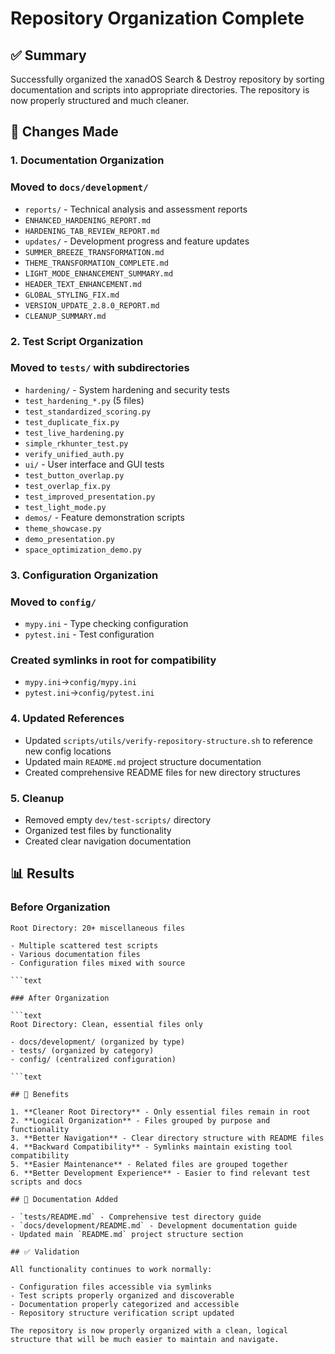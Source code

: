 # Repository Organization Complete

## ✅ Summary

Successfully organized the xanadOS Search & Destroy repository by sorting documentation and scripts
into appropriate directories. The repository is now properly structured and much cleaner.

## 📁 Changes Made

### 1. Documentation Organization

### Moved to `docs/development/`

- `reports/` - Technical analysis and assessment reports
- `ENHANCED_HARDENING_REPORT.md`
- `HARDENING_TAB_REVIEW_REPORT.md`
- `updates/` - Development progress and feature updates
- `SUMMER_BREEZE_TRANSFORMATION.md`
- `THEME_TRANSFORMATION_COMPLETE.md`
- `LIGHT_MODE_ENHANCEMENT_SUMMARY.md`
- `HEADER_TEXT_ENHANCEMENT.md`
- `GLOBAL_STYLING_FIX.md`
- `VERSION_UPDATE_2.8.0_REPORT.md`
- `CLEANUP_SUMMARY.md`

### 2. Test Script Organization

### Moved to `tests/` with subdirectories

- `hardening/` - System hardening and security tests
- `test_hardening_*.py` (5 files)
- `test_standardized_scoring.py`
- `test_duplicate_fix.py`
- `test_live_hardening.py`
- `simple_rkhunter_test.py`
- `verify_unified_auth.py`
- `ui/` - User interface and GUI tests
- `test_button_overlap.py`
- `test_overlap_fix.py`
- `test_improved_presentation.py`
- `test_light_mode.py`
- `demos/` - Feature demonstration scripts
- `theme_showcase.py`
- `demo_presentation.py`
- `space_optimization_demo.py`

### 3. Configuration Organization

### Moved to `config/`

- `mypy.ini` - Type checking configuration
- `pytest.ini` - Test configuration

### Created symlinks in root for compatibility

- `mypy.ini`→`config/mypy.ini`
- `pytest.ini`→`config/pytest.ini`

### 4. Updated References

- Updated `scripts/utils/verify-repository-structure.sh` to reference new config locations
- Updated main `README.md` project structure documentation
- Created comprehensive README files for new directory structures

### 5. Cleanup

- Removed empty `dev/test-scripts/` directory
- Organized test files by functionality
- Created clear navigation documentation

## 📊 Results

### Before Organization

````text
Root Directory: 20+ miscellaneous files

- Multiple scattered test scripts
- Various documentation files
- Configuration files mixed with source

```text

### After Organization

```text
Root Directory: Clean, essential files only

- docs/development/ (organized by type)
- tests/ (organized by category)
- config/ (centralized configuration)

```text

## 🎯 Benefits

1. **Cleaner Root Directory** - Only essential files remain in root
2. **Logical Organization** - Files grouped by purpose and functionality
3. **Better Navigation** - Clear directory structure with README files
4. **Backward Compatibility** - Symlinks maintain existing tool compatibility
5. **Easier Maintenance** - Related files are grouped together
6. **Better Development Experience** - Easier to find relevant test scripts and docs

## 📝 Documentation Added

- `tests/README.md` - Comprehensive test directory guide
- `docs/development/README.md` - Development documentation guide
- Updated main `README.md` project structure section

## ✅ Validation

All functionality continues to work normally:

- Configuration files accessible via symlinks
- Test scripts properly organized and discoverable
- Documentation properly categorized and accessible
- Repository structure verification script updated

The repository is now properly organized with a clean, logical structure that will be much easier to maintain and navigate.
````
